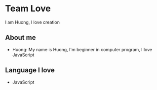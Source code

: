 
# Team Love

I am Huong, I love creation

## About me

- Huong: My name is Huong, I'm beginner in computer program, I love JavaScript


## Language I love
- JavaScript
